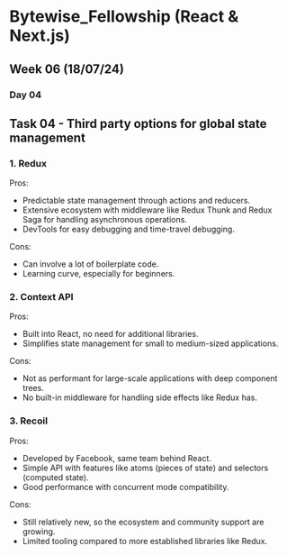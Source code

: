 # Bytewise_Fellowship (React & Next.js)
## Week 06 (18/07/24)

### Day 04
## Task 04 - Third party options for global state management

### 1. Redux
Pros:
- Predictable state management through actions and reducers.
- Extensive ecosystem with middleware like Redux Thunk and Redux Saga for handling asynchronous operations.
- DevTools for easy debugging and time-travel debugging.
  
Cons:

- Can involve a lot of boilerplate code.
- Learning curve, especially for beginners.
  
### 2. Context API
Pros:

- Built into React, no need for additional libraries.
- Simplifies state management for small to medium-sized applications.
  
Cons:

- Not as performant for large-scale applications with deep component trees.
- No built-in middleware for handling side effects like Redux has.

### 3. Recoil
Pros:

- Developed by Facebook, same team behind React.
- Simple API with features like atoms (pieces of state) and selectors (computed state).
- Good performance with concurrent mode compatibility.
  
Cons:

- Still relatively new, so the ecosystem and community support are growing.
- Limited tooling compared to more established libraries like Redux.
